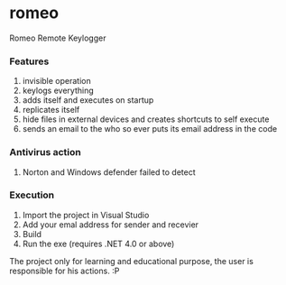 # romeo
Romeo Remote Keylogger

### Features
1. invisible operation
2. keylogs everything
3. adds itself and executes on startup
4. replicates itself
5. hide files in external devices and creates shortcuts to self execute
6. sends an email to the who so ever puts its email address in the code

### Antivirus action
1. Norton and Windows defender failed to detect

### Execution
1. Import the project in Visual Studio 
2. Add your emal address for sender and recevier
2. Build
3. Run the exe (requires .NET 4.0 or above)

The project only for learning and educational purpose, the user is responsible for his actions. :P
